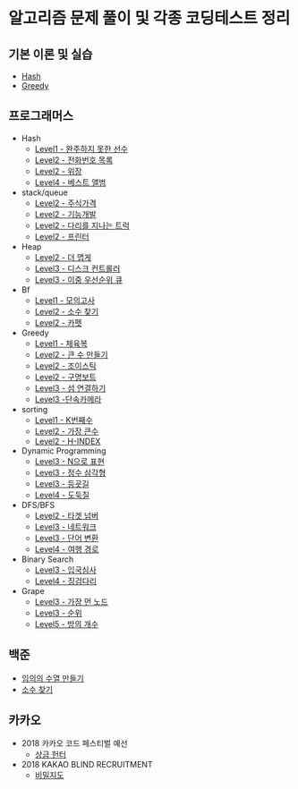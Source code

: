 알고리즘 문제 풀이 및 각종 코딩테스트 정리
=============

기본 이론 및 실습
-------------
* [Hash](https://junghyungil.tistory.com/21?category=892525)
* [Greedy]()


프로그래머스
-------------

* Hash
    * [Level1 - 완주하지 못한 선수](https://junghyungil.tistory.com/2?category=892296)
    * [Level2 - 전화번호 목록](https://junghyungil.tistory.com/3?category=892296)
    * [Level2 - 위장](https://junghyungil.tistory.com/4?category=892296)
    * [Level4 - 베스트 앨범](https://junghyungil.tistory.com/5?category=892296)
* stack/queue
    * [Level2 - 주식가격]()
    * [Level2 - 기능개발]()
    * [Level2 - 다리를 지나는 트럭]()
    * [Level2 - 프린터]()        
* Heap
    * [Level2 - 더 맵게]()
    * [Level3 - 디스크 컨트롤러]()
    * [Level3 - 이중 우선순위 큐]()
* Bf
     * [Level1 - 모의고사](https://junghyungil.tistory.com/32?category=892296)
     * [Level2 - 소수 찾기]()
     * [Level2 - 카펫]()   
* Greedy
     * [Level1 - 체육복](https://junghyungil.tistory.com/30?category=892296)
     * [Level2 - 큰 수 만들기]()
     * [Level2 - 조이스틱]()       
     * [Level2 - 구명보트]()
     * [Level3 - 섬 연결하기]()
     * [Level3 -단속카메라]()
 * sorting
     * [Level1 - K번째수](https://junghyungil.tistory.com/33?category=892296)
     * [Level2 - 가장 큰수]()
     * [Level2 - H-INDEX]()                
 * Dynamic Programming
     * [Level3 - N으로 표현]()
     * [Level3 - 정수 삼각형]()
     * [Level3 - 등굣길]()       
     * [Level4 - 도둑질]()
 * DFS/BFS
     * [Level2 - 타겟 넘버](https://junghyungil.tistory.com/31?category=892296)
     * [Level3 - 네트워크]()
     * [Level3 - 단어 변환]()       
     * [Level4 - 여행 경로]()      
 * Binary Search
     * [Level3 - 입국심사]()
     * [Level4 - 징검다리]()
 * Grape
     * [Level3 - 가장 먼 노드]()
     * [Level3 - 순위]() 
     * [Level5 - 방의 개수]() 
     
백준
-------------    
 * [임의의 수열 만들기](https://junghyungil.tistory.com/34?category=892297)
 * [소수 찾기](https://junghyungil.tistory.com/35?category=892297)
 
카카오
-------------  
 * 2018 카카오 코드 페스티벌 예선
     * [상금 헌터](https://junghyungil.tistory.com/6?category=892298)
 * 2018 KAKAO BLIND RECRUITMENT
     * [비밀지도](https://junghyungil.tistory.com/26?category=892298)






